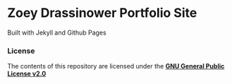 # Zoey Drassinower Portfolio Site

Built with Jekyll and Github Pages

### License
The contents of this repository are licensed under the [**GNU General Public License v2.0**](https://github.com/thedevslot/WhatATheme/blob/master/LICENSE)
